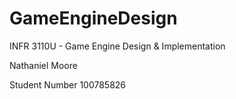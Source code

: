 # GameEngineDesign
INFR 3110U - Game Engine Design &amp; Implementation

Nathaniel Moore

Student Number 100785826
